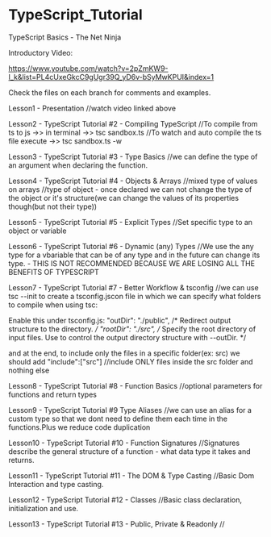 # TypeScript_Tutorial
TypeScript Basics - The Net Ninja

Introductory Video:

https://www.youtube.com/watch?v=2pZmKW9-I_k&list=PL4cUxeGkcC9gUgr39Q_yD6v-bSyMwKPUI&index=1

Check the files on each branch for comments and examples.

Lesson1 - Presentation
//watch video linked above

Lesson2 - TypeScript Tutorial #2 - Compiling TypeScript
//To compile from ts to js ->> in terminal ->> tsc sandbox.ts
//To watch and auto compile the ts file execute ->> tsc sandbox.ts -w

Lesson3 - TypeScript Tutorial #3 - Type Basics
//we can define the type of an argument when declaring the function.

Lesson4 - TypeScript Tutorial #4 - Objects & Arrays
//mixed type of values on arrays
//type of object - once declared we can not change the type of the object or it's structure(we can change the values of its properties though(but not their type))

Lesson5 - TypeScript Tutorial #5 - Explicit Types
//Set specific type to an object or variable

Lesson6 - TypeScript Tutorial #6 - Dynamic (any) Types
//We use the any type for a vbariable that can be of any type and in the future can change its type. - THIS IS NOT RECOMMENDED BECAUSE WE ARE LOSING ALL THE BENEFITS OF TYPESCRIPT

Lesson7 - TypeScript Tutorial #7 - Better Workflow & tsconfig
//we can use tsc --init to create a tsconfig.jscon file in which we can specify what folders to compile when using tsc:    

Enable this under tsconfig.js:
"outDir": "./public",    /* Redirect output structure to the directory. */
"rootDir": "./src",      /* Specify the root directory of input files. Use to control the output directory structure with --outDir. */

and at the end, to include only the files in a specific folder(ex: src) we should add
"include":["src"] //include ONLY files inside the src folder and nothing else

Lesson8 - TypeScript Tutorial #8 - Function Basics
//optional parameters for functions and return types

Lesson9 - TypeScript Tutorial #9 Type Aliases
//we can use an alias for a custom type so that we dont need to define them each time in the functions.Plus we reduce code duplication

Lesson10 - TypeScript Tutorial #10 - Function Signatures
//Signatures describe the general structure of a function - what data type it takes and returns.

Lesson11 - TypeScript Tutorial #11 - The DOM & Type Casting
//Basic Dom Interaction and type casting.

Lesson12 - TypeScript Tutorial #12 - Classes
//Basic class declaration, initialization and use.

Lesson13 - TypeScript Tutorial #13 - Public, Private & Readonly
//